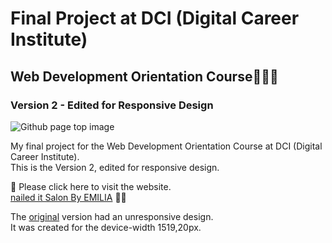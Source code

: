 # Final Project at DCI (Digital Career Institute)
## Web Development Orientation Course👩🏻‍💻
### Version 2 - Edited for Responsive Design
![Github page top image](./readme_img.png)

My final project for the Web Development Orientation Course at DCI (Digital Career Institute).  
This is the Version 2, edited for responsive design.

🔗 Please click here to visit the website.  
[nailed it Salon By EMILIA](https://yukosuga.github.io/nailed-it-salon-by-emilia/) 💅✨


The [original](https://yukosuga.github.io/my-first-webpage/) version had an unresponsive design.  
It was created for the device-width 1519,20px.

